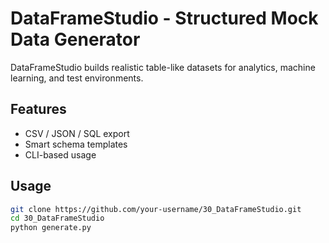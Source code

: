 # DataFrameStudio - Structured Mock Data Generator

DataFrameStudio builds realistic table-like datasets for analytics, machine learning, and test environments.

## Features
- CSV / JSON / SQL export  
- Smart schema templates  
- CLI-based usage  

## Usage
```bash
git clone https://github.com/your-username/30_DataFrameStudio.git
cd 30_DataFrameStudio
python generate.py
